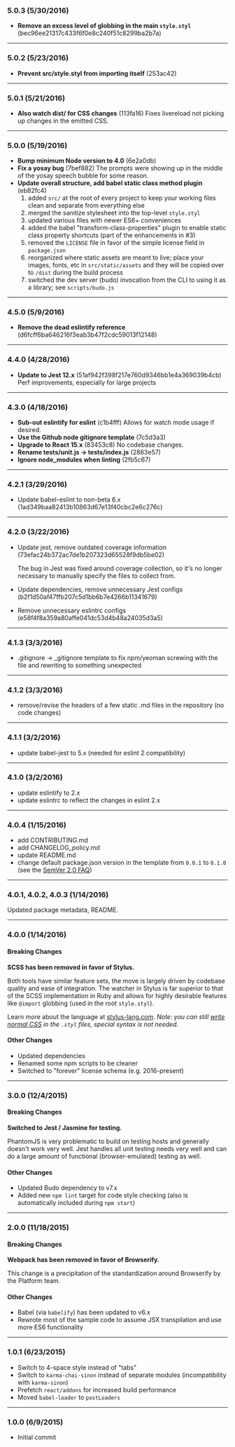 ### 5.0.3 (5/30/2016)

- __Remove an excess level of globbing in the main `style.styl`__ (bec96ee21317c433f6f0e8c240f51c8299ba2b7a)

---

### 5.0.2 (5/23/2016)

- __Prevent src/style.styl from importing itself__ (253ac42)

---

### 5.0.1 (5/21/2016)

- __Also watch dist/ for CSS changes__ (113fa16) Fixes livereload not picking up changes in the emitted CSS.

---

### 5.0.0 (5/19/2016)

- __Bump minimum Node version to 4.0__ (6e2a0db)
- __Fix a yosay bug__ (7bef882) The prompts were showing up in the middle of the yosay speech bubble for some reason.
- __Update overall structure, add babel static class method plugin__ (eb82fc4)
    1. added `src/` at the root of every project to keep your working files clean and separate from everything else
    2. merged the sanitize stylesheet into the top-level `style.styl`
    3. updated various files with newer ES6+ conveniences
    4. added the babel "transform-class-properties" plugin to enable static class property shortcuts
       (part of the enhancements in #3)
    5. removed the `LICENSE` file in favor of the simple license field in `package.json`
    6. reorganized where static assets are meant to live; place your images, fonts, etc in `src/static/assets`
       and they will be copied over to `/dist` during the build process
    7. switched the dev server (budo) invocation from the CLI to using it as a library; see `scripts/budo.js`

---

### 4.5.0 (5/9/2016)

- __Remove the dead eslintify reference__ (d6fcff6ba646216f3eab3b47f2cdc59013f12148)

---

### 4.4.0 (4/28/2016)

- __Update to Jest 12.x__ (51af942f398f217e760d9346bb1e4a369039b4cb) Perf improvements, especially for large projects

---

### 4.3.0 (4/18/2016)

- __Sub-out eslintify for eslint__ (c1b4fff) Allows for watch mode usage if desired.
- __Use the Github node gitignore template__ (7c5d3a3)
- __Upgrade to React 15.x__ (83453c8) No codebase changes.
- __Rename __tests__/unit.js -> __tests__/index.js__ (2863e57)
- __Ignore node_modules when linting__ (2fb5c67)

---

### 4.2.1 (3/29/2016)

- Update babel-eslint to non-beta 6.x (1ad349baa82413b10863d67e13f40cbc2e6c276c)

---

### 4.2.0 (3/22/2016)

- Update jest, remove outdated coverage information (73efac24b372ac7de1b207323d65528f9db5be02)

  The bug in Jest was fixed around coverage collection, so it's no longer necessary to manually specify the files to collect from.

- Update dependencies, remove unnecessary Jest configs (b2f1d50af47ffb207c5d1bb6b7e4266b11341679)

- Remove unnecessary eslintrc configs (e58f4f8a359a80affe041dc53d4b48a24035d3a5)

---

### 4.1.3 (3/3/2016)

- .gitignore -> _gitignore template to fix npm/yeoman screwing with the file and rewriting to something unexpected

---

### 4.1.2 (3/3/2016)

- remove/revise the headers of a few static .md files in the repository (no code changes)

---

### 4.1.1 (3/2/2016)

- update babel-jest to 5.x (needed for eslint 2 compatibility)

---

### 4.1.0 (3/2/2016)

- update eslintify to 2.x
- update eslintrc to reflect the changes in eslint 2.x

---

### 4.0.4 (1/15/2016)

- add CONTRIBUTING.md
- add CHANGELOG_policy.md
- update README.md
- change default package.json version in the template from `0.0.1` to `0.1.0` (see the [SemVer 2.0 FAQ](http://semver.org/))

---

### 4.0.1, 4.0.2, 4.0.3 (1/14/2016)

Updated package metadata, README.

---

### 4.0.0 (1/14/2016)
#### Breaking Changes

__SCSS has been removed in favor of Stylus.__

Both tools have similar feature sets, the move is largely driven by codebase quality and ease of integration. The watcher in Stylus is far superior to that of the SCSS implementation in Ruby and allows for highly desirable features like `@import` globbing (used in the root `style.styl`).

Learn more about the language at [stylus-lang.com](http://stylus-lang.com/). _Note: you can still [write normal CSS](http://stylus-lang.com/docs/css-style.html) in the `.styl` files, special syntax is not needed._

#### Other Changes

- Updated dependencies
- Renamed some npm scripts to be cleaner
- Switched to "forever" license schema (e.g. 2016-present)

---

### 3.0.0 (12/4/2015)
#### Breaking Changes

__Switched to Jest / Jasmine for testing.__

PhantomJS is very problematic to build on testing hosts and generally doesn't work very well. Jest handles all unit testing needs very well and can do a large amount of functional (browser-emulated) testing as well.

#### Other Changes

- Updated Budo dependency to v7.x
- Added new `npm lint` target for code style checking (also is automatically included during `npm start`)

---

### 2.0.0 (11/18/2015)
#### Breaking Changes

__Webpack has been removed in favor of Browserify.__

This change is a precipitation of the standardization around Browserify by the Platform team.

#### Other Changes

- Babel (via `babelify`) has been updated to v6.x
- Rewrote most of the sample code to assume JSX transpilation and use more ES6 functionality

---

### 1.0.1 (6/23/2015)

- Switch to 4-space style instead of "tabs"
- Switch to `karma-chai-sinon` instead of separate modules (incompatibility with `karma-sinon`)
- Prefetch `react/addons` for increased build performance
- Moved `babel-loader` to `postLoaders`

---

### 1.0.0 (6/9/2015)

- Initial commit
